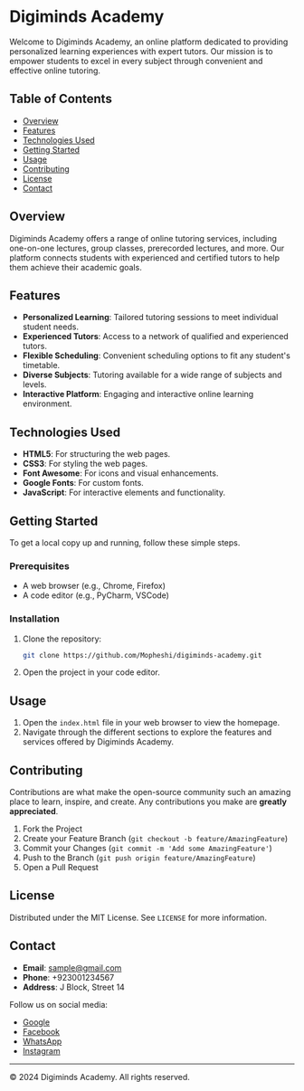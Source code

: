 # Digiminds Academy

Welcome to Digiminds Academy, an online platform dedicated to providing personalized learning experiences with expert
tutors. Our mission is to empower students to excel in every subject through convenient and effective online tutoring.

## Table of Contents

- [Overview](#overview)
- [Features](#features)
- [Technologies Used](#technologies-used)
- [Getting Started](#getting-started)
- [Usage](#usage)
- [Contributing](#contributing)
- [License](#license)
- [Contact](#contact)

## Overview

Digiminds Academy offers a range of online tutoring services, including one-on-one lectures, group classes, prerecorded
lectures, and more. Our platform connects students with experienced and certified tutors to help them achieve their
academic goals.

## Features

- **Personalized Learning**: Tailored tutoring sessions to meet individual student needs.
- **Experienced Tutors**: Access to a network of qualified and experienced tutors.
- **Flexible Scheduling**: Convenient scheduling options to fit any student's timetable.
- **Diverse Subjects**: Tutoring available for a wide range of subjects and levels.
- **Interactive Platform**: Engaging and interactive online learning environment.

## Technologies Used

- **HTML5**: For structuring the web pages.
- **CSS3**: For styling the web pages.
- **Font Awesome**: For icons and visual enhancements.
- **Google Fonts**: For custom fonts.
- **JavaScript**: For interactive elements and functionality.

## Getting Started

To get a local copy up and running, follow these simple steps.

### Prerequisites

- A web browser (e.g., Chrome, Firefox)
- A code editor (e.g., PyCharm, VSCode)

### Installation

1. Clone the repository:
    ```sh
    git clone https://github.com/Mopheshi/digiminds-academy.git
    ```
2. Open the project in your code editor.

## Usage

1. Open the `index.html` file in your web browser to view the homepage.
2. Navigate through the different sections to explore the features and services offered by Digiminds Academy.

## Contributing

Contributions are what make the open-source community such an amazing place to learn, inspire, and create. Any
contributions you make are **greatly appreciated**.

1. Fork the Project
2. Create your Feature Branch (`git checkout -b feature/AmazingFeature`)
3. Commit your Changes (`git commit -m 'Add some AmazingFeature'`)
4. Push to the Branch (`git push origin feature/AmazingFeature`)
5. Open a Pull Request

## License

Distributed under the MIT License. See `LICENSE` for more information.

## Contact

- **Email**: sample@gmail.com
- **Phone**: +923001234567
- **Address**: J Block, Street 14

Follow us on social media:

- [Google](#)
- [Facebook](#)
- [WhatsApp](#)
- [Instagram](#)

---

© 2024 Digiminds Academy. All rights reserved.